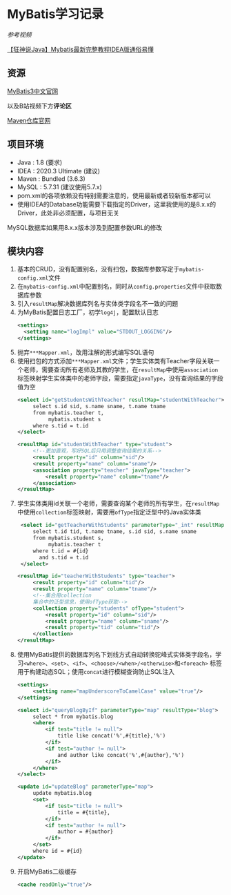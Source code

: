 # MyBatis学习记录

*参考视频*

[【狂神说Java】Mybatis最新完整教程IDEA版通俗易懂](https://www.bilibili.com/video/BV1NE411Q7Nx)

## 资源

[MyBatis3中文官网](https://mybatis.org/mybatis-3/zh/index.html)

以及B站视频下方**评论区**

[Maven仓库官网](https://mvnrepository.com/)

## 项目环境

- Java : 1.8 (要求)
- IDEA : 2020.3 Ultimate (建议)
- Maven : Bundled (3.6.3)
- MySQL : 5.7.31 (建议使用5.7.x)
- pom.xml的各项依赖没有特别需要注意的，使用最新或者较新版本都可以
- 使用IDEA的Database功能需要下载指定的Driver，这里我使用的是8.x.x的Driver，此处非必须配置，与项目无关

MySQL数据库如果用8.x.x版本涉及到配置参数URL的修改

## 模块内容

1. 基本的CRUD，没有配置别名，没有扫包，数据库参数写定于`mybatis-config.xml`文件
2. 在`mybatis-config.xml`中配置别名，同时从`config.properties`文件中获取数据库参数
3. 引入`resultMap`解决数据库列名与实体类字段名不一致的问题
4. 为MyBatis配置日志工厂，初学`log4j`，配置默认日志
   ```xml
   <settings>
     <setting name="logImpl" value="STDOUT_LOGGING"/>
   </settings>
   ```
5. 抛弃`***Mapper.xml`，改用注解的形式编写SQL语句
6. 使用扫包的方式添加`***Mapper.xml`文件；学生实体类有Teacher字段关联一个老师，需要查询所有老师及其教的学生，在`resultMap`中使用`association`
   标签映射学生实体类中的老师字段，需要指定`javaType`，没有查询结果的字段值为空
   ```xml
   <select id="getStudentsWithTeacher" resultMap="studentWithTeacher">
        select s.id sid, s.name sname, t.name tname
        from mybatis.teacher t,
             mybatis.student s
        where s.tid = t.id
   </select>
   
   <resultMap id="studentWithTeacher" type="student">
        <!--更加直观，写好SQL后只用调整查询结果的关系-->
        <result property="id" column="sid"/>
        <result property="name" column="sname"/>
        <association property="teacher" javaType="teacher">
            <result property="name" column="tname"/>
        </association>
   </resultMap>
   ```
7. 学生实体类用id关联一个老师，需要查询某个老师的所有学生，在`resultMap`中使用`collection`标签映射，需要用`ofType`指定泛型中的Java实体类
   ```xml
    <select id="getTeacherWithStudents" parameterType="_int" resultMap="teacherWithStudents">
        select t.id tid, t.name tname, s.id sid, s.name sname
        from mybatis.student s,
             mybatis.teacher t
        where t.id = #{id}
          and s.tid = t.id
    </select>
   
   <resultMap id="teacherWithStudents" type="teacher">
        <result property="id" column="tid"/>
        <result property="name" column="tname"/>
        <!--集合用collection
        集合中的泛型信息，使用ofType获取-->
        <collection property="students" ofType="student">
            <result property="id" column="sid"/>
            <result property="name" column="sname"/>
            <result property="tid" column="tid"/>
        </collection>
   </resultMap>
   ```
8. 使用MyBatis提供的数据库列名下划线方式自动转换驼峰式实体类字段名，学习`<where>`、`<set>`、`<if>`、`<choose>/<when>/<otherwise>`和`<foreach>`
   标签用于构建动态SQL；使用`concat`进行模糊查询防止SQL注入
   ```xml
   <settings>
        <setting name="mapUnderscoreToCamelCase" value="true"/>
   </settings>
   
   <select id="queryBlogByIf" parameterType="map" resultType="blog">
        select * from mybatis.blog
        <where>
            <if test="title != null">
                title like concat('%',#{title},'%')
            </if>
            <if test="author != null">
                and author like concat('%',#{author},'%')
            </if>
        </where>
   </select>
   
   <update id="updateBlog" parameterType="map">
        update mybatis.blog
        <set>
            <if test="title != null">
                title = #{title},
            </if>
            <if test="author != null">
                author = #{author}
            </if>
        </set>
        where id = #{id}
   </update>
   ```
9. 开启MyBatis二级缓存
   ```xml
   <cache readOnly="true"/>
   ```